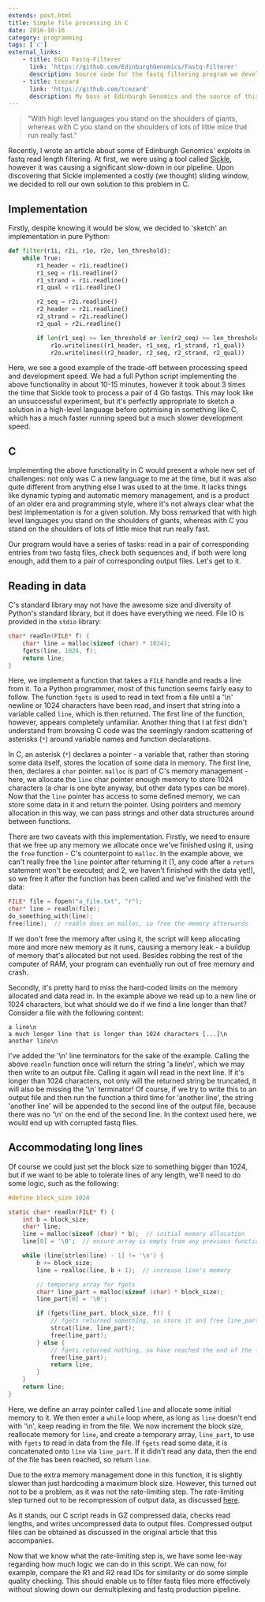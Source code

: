```yaml
---
extends: post.html
title: Simple file processing in C
date: 2016-10-16
category: programming
tags: ['c']
external_links:
    - title: EGCG Fastq-Filterer
      link: 'https://github.com/EdinburghGenomics/Fastq-Filterer'
      description: Source code for the fastq filtering program we developed.
    - title: tcezard
      link: 'https://github.com/tcezard'
      description: My boss at Edinburgh Genomics and the source of this post's opening quote.
---
```


> "With high level languages you stand on the shoulders of giants, whereas with C you stand on the shoulders of lots of
  little mice that run really fast."

Recently, I wrote an article about some of Edinburgh Genomics' exploits in fastq read length filtering. At first, we
were using a tool called [Sickle](https://github.com/najoshi/sickle), however it was causing a significant slow-down in
our pipeline. Upon discovering that Sickle implemented a costly (we thought) sliding window, we decided to roll our own
solution to this problem in C.

## Implementation
Firstly, despite knowing it would be slow, we decided to 'sketch' an implementation in pure Python:

```python
def filter(r1i, r2i, r1o, r2o, len_threshold):
    while True:
        r1_header = r1i.readline()
        r1_seq = r1i.readline()
        r1_strand = r1i.readline()
        r1_qual = r1i.readline()

        r2_seq = r2i.readline()
        r2_header = r2i.readline()
        r2_strand = r2i.readline()
        r2_qual = r2i.readline()

        if len(r1_seq) >= len_threshold or len(r2_seq) >= len_threshold:
            r1o.writelines((r1_header, r1_seq, r1_strand, r1_qual))
            r2o.writelines((r2_header, r2_seq, r2_strand, r2_qual))
```

Here, we see a good example of the trade-off between processing speed and development speed. We had a full Python script
implementing the above functionality in about 10-15 minutes, however it took about 3 times the time that Sickle took to
process a pair of 4 Gb fastqs. This may look like an unsuccessful experiment, but it's perfectly appropriate to sketch a
solution in a high-level language before optimising in something like C, which has a much faster running speed but a
much slower development speed.


## C
Implementing the above functionality in C would present a whole new set of challenges: not only was C a new language to
me at the time, but it was also quite different from anything else I was used to at the time. It lacks things like
dynamic typing and automatic memory management, and is a product of an older era and programming style, where it's not
always clear what the best implementation is for a given solution. My boss remarked that with high level languages you
stand on the shoulders of giants, whereas with C you stand on the shoulders of lots of little mice that run really fast.

Our program would have a series of tasks: read in a pair of corresponding entries from two fastq files, check both
sequences and, if both were long enough, add them to a pair of corresponding output files. Let's get to it.


## Reading in data
C's standard library may not have the awesome size and diversity of Python's standard library, but it does have
everything we need. File IO is provided in the `stdio` library:

```c
char* readln(FILE* f) {
    char* line = malloc(sizeof (char) * 1024);
    fgets(line, 1024, f);
    return line;
}
```

Here, we implement a function that takes a `FILE` handle and reads a line from it. To a Python programmer, most of this
function seems fairly easy to follow. The function `fgets` is used to read in text from a file until a '\n' newline or
1024 characters have been read, and insert that string into a variable called `line`, which is then returned. The first
line of the function, however, appears completely unfamiliar. Another thing that I at first didn't understand from
browsing C code was the seemingly random scattering of asterisks (`*`) around variable names and function declarations.

In C, an asterisk (`*`) declares a pointer - a variable that, rather than storing some data itself, stores the
location of some data in memory. The first line, then, declares a `char` pointer. `malloc` is part of C's memory
management - here, we allocate the `line` char pointer enough memory to store 1024 characters (a char is one byte
anyway, but other data types can be more). Now that the `line` pointer has access to some defined memory, we can store
some data in it and return the pointer. Using pointers and memory allocation in this way, we can pass strings and other data
structures around between functions.

There are two caveats with this implementation. Firstly, we need to ensure that we free up any memory we allocate once
we've finished using it, using the `free` function - C's counterpoint to `malloc`. In the example above, we can't really
free the `line` pointer after returning it (1, any code after a `return` statement won't be executed; and 2, we haven't
finished with the data yet!), so we free it after the function has been called and we've finished with the data:

```c
FILE* file = fopen("a_file.txt", "r");    
char* line = readln(file);
do_something_with(line);
free(line);  // readln does an malloc, so free the memory afterwards
```

If we don't free the memory after using it, the script will keep allocating more and more new memory as it runs, causing
a memory leak - a buildup of memory that's allocated but not used. Besides robbing the rest of the computer of RAM, your
program can eventually run out of free memory and crash.

Secondly, it's pretty hard to miss the hard-coded limits on the memory allocated and data read in. In the example above
we read up to a new line or 1024 characters, but what should we do if we find a line longer than that? Consider a file
with the following content:

    a line\n
    a much longer line that is longer than 1024 characters [...]\n
    another line\n

I've added the '\n' line terminators for the sake of the example. Calling the above `readln` function once will return
the string 'a line\n', which we may then write to an output file. Calling it again will read in the next line. If it's
longer than 1024 characters, not only will the returned string be truncated, it will also be missing the '\n'
terminator! Of course, if we try to write this to an output file and then run the function a third time for 'another
line', the string 'another line' will be appended to the second line of the output file, because there was no '\n' on
the end of the second line. In the context used here, we would end up with corrupted fastq files.

## Accommodating long lines
Of course we could just set the block size to something bigger than 1024, but if we want to be able to tolerate lines of
any length, we'll need to do some logic, such as the following:

```c
#define block_size 1024

static char* readln(FILE* f) {
    int b = block_size;
    char* line;
    line = malloc(sizeof (char) * b);  // initial memory allocation
    line[0] = '\0';  // ensure array is empty from any previous function calls

    while (line[strlen(line) - 1] != '\n') {
        b += block_size;
        line = realloc(line, b + 1);  // increase line's memory

        // temporary array for fgets
        char* line_part = malloc(sizeof (char) * block_size);
        line_part[0] = '\0';

        if (fgets(line_part, block_size, f)) {
            // fgets returned something, so store it and free line_part
            strcat(line, line_part);
            free(line_part);
        } else {
            // fgets returned nothing, so have reached the end of the file
            free(line_part);
            return line;
        }
    }
    return line;
}
```

Here, we define an array pointer called `line` and allocate some initial memory to it. We then enter a `while` loop
where, as long as `line` doesn't end with '\n', keep reading in from the file. We now increment the block size,
reallocate memory for `line`, and create a temporary array, `line_part`, to use with `fgets` to read in data from the
file. If `fgets` read some data, it is concatenated onto `line` via `line_part`. If it didn't read any data, then the
end of the file has been reached, so return `line`.

Due to the extra memory management done in this function, it is slightly slower than just hardcoding a maximum block
size. However, this turned out not to be a problem, as it was not the rate-limiting step. The rate-limiting step turned
out to be recompression of output data, as discussed [here](/biology/2016/10/14/filtering_fastq_reads.html).

As it stands, our C script reads in GZ compressed data, checks read lengths, and writes uncompressed data to output
files. Compressed output files can be obtained as discussed in the original article that this accompanies.

Now that we know what the rate-limiting step is, we have some lee-way regarding how much logic we can do in this script.
We can now, for example, compare the R1 and R2 read IDs for similarity or do some simple quality checking. This should
enable us to filter fastq files more effectively without slowing down our demultiplexing and fastq production pipeline.
